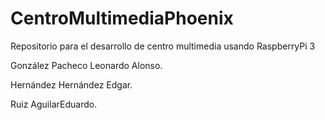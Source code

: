 # CentroMultimediaPhoenix
Repositorio para el desarrollo de centro multimedia usando RaspberryPi 3


González Pacheco Leonardo Alonso.

Hernández Hernández Edgar.

Ruiz AguilarEduardo.
